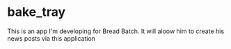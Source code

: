 # bake_tray

This is an app I'm developing for Bread Batch. It will aloow him to create his news posts via this application
